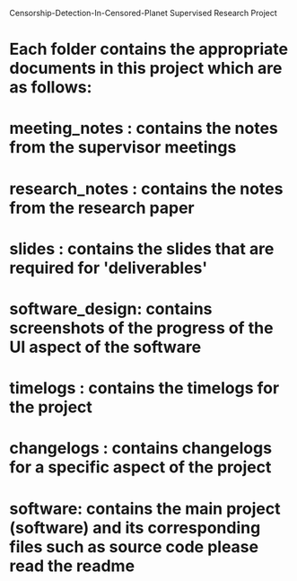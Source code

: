 Censorship-Detection-In-Censored-Planet
Supervised Research Project

# Each folder contains the appropriate documents in this project which are as follows: 
# meeting_notes : contains the notes from the supervisor meetings 
# research_notes : contains the notes from the research paper 
# slides : contains the slides that are required for 'deliverables' 
# software_design: contains screenshots of the progress of the UI aspect of the software 
# timelogs : contains the timelogs for the project 
# changelogs : contains changelogs for a specific aspect of the project 
# software: contains the main project (software) and its corresponding files such as source code please read the readme 
